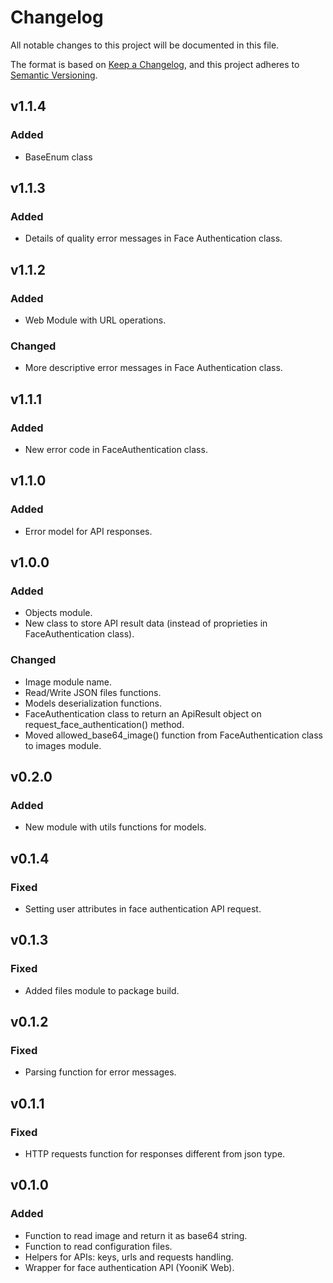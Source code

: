 # Changelog

All notable changes to this project will be documented in this file.

The format is based on [Keep a Changelog](https://keepachangelog.com/en/1.0.0/),
and this project adheres to [Semantic Versioning](https://semver.org/spec/v2.0.0.html).

## v1.1.4

### Added

- BaseEnum class

## v1.1.3

### Added

- Details of quality error messages in Face Authentication class.

## v1.1.2

### Added

- Web Module with URL operations.

### Changed

- More descriptive error messages in Face Authentication class.

## v1.1.1

### Added

- New error code in FaceAuthentication class.

## v1.1.0

### Added

- Error model for API responses.

## v1.0.0

### Added

- Objects module.
- New class to store API result data (instead of proprieties in FaceAuthentication class).

### Changed

- Image module name.
- Read/Write JSON files functions.
- Models deserialization functions.
- FaceAuthentication class to return an ApiResult object on request_face_authentication() method.
- Moved allowed_base64_image() function from FaceAuthentication class to images module.

## v0.2.0

### Added

- New module with utils functions for models.

## v0.1.4

### Fixed

- Setting user attributes in face authentication API request.

## v0.1.3

### Fixed

- Added files module to package build.

## v0.1.2

### Fixed

- Parsing function for error messages.

## v0.1.1

### Fixed

- HTTP requests function for responses different from json type.

## v0.1.0

### Added

- Function to read image and return it as base64 string.
- Function to read configuration files.
- Helpers for APIs: keys, urls and requests handling.
- Wrapper for face authentication API (YooniK Web).
